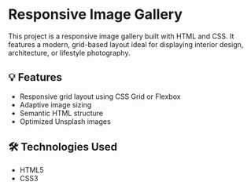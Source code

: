 # Responsive Image Gallery

This project is a responsive image gallery built with HTML and CSS. It features a modern, grid-based layout ideal for displaying interior design, architecture, or lifestyle photography.


## 💡 Features

- Responsive grid layout using CSS Grid or Flexbox
- Adaptive image sizing
- Semantic HTML structure
- Optimized Unsplash images

## 🛠️ Technologies Used

- HTML5
- CSS3




